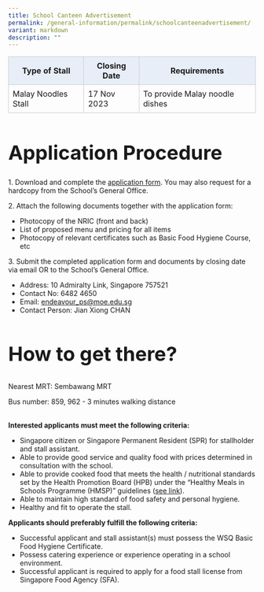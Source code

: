 ```yaml
---
title: School Canteen Advertisement
permalink: /general-information/permalink/schoolcanteenadvertisement/
variant: markdown
description: ""
---
```

<table style="border-collapse: collapse; width: 100%;">
    <tbody><tr>
        <th style="border: 1px solid #ccc; padding: 8px; background-color: #E8EEF8;">Type of Stall</th>
        <th style="border: 1px solid #ccc; padding: 8px; background-color: #E8EEF8;">Closing Date</th>
        <th style="border: 1px solid #ccc; padding: 8px; background-color: #E8EEF8;">Requirements</th>
    </tr>
    <tr>
        <td style="border: 1px solid #ccc; padding: 8px;">Malay Noodles Stall</td>
        <td style="border: 1px solid #ccc; padding: 8px;">17 Nov 2023</td>
        <td style="border: 1px solid #ccc; padding: 8px;">To provide Malay noodle dishes</td>
    </tr>
</tbody></table>

<h1 style="font-size: 40px;">Application Procedure</h1>
<p>
		1. Download and complete the <a download="" href="application_form.pdf">application form</a>. You may also request for a hardcopy from the School’s General Office.
</p>
<p>
		2. Attach the following documents together with the application form:
		</p><ul>
				<li>Photocopy of the NRIC (front and back)</li>
				<li>List of proposed menu and pricing for all items</li>
				<li>Photocopy of relevant certificates such as Basic Food Hygiene Course, etc</li>
		</ul>
<p></p>
<p>
		3. Submit the completed application form and documents by closing date via email OR to the School’s General Office.
		</p><ul>
				<li>Address: 10 Admiralty Link, Singapore 757521</li>
				<li>Contact No: 6482 4650</li>
				<li>Email: <a href="mailto:endeavour_ps@moe.edu.sg">endeavour_ps@moe.edu.sg</a></li>
				<li>Contact Person: Jian Xiong CHAN</li>
		</ul>
<p></p>
<h2 style="font-size: 40px;">How to get there?</h2>
<p>Nearest MRT: Sembawang MRT </p>
<p>Bus number: 859, 962 - 3 minutes walking distance</p><br>
<strong>Interested applicants must meet the following criteria: </strong>
<ul>
		<li>Singapore citizen or Singapore Permanent Resident (SPR) for stallholder and stall assistant.</li>
		<li>Able to provide good service and quality food with prices determined in consultation with the school.</li>
		<li>Able to provide cooked food that meets the health / nutritional standards set by the Health Promotion Board (HPB) under the “Healthy Meals in Schools Programme (HMSP)” guidelines (<a href="https://www.hpb.gov.sg/schools/school-programmes/healthy-meals-in-schools-programme">see link</a>).</li>
		<li>Able to maintain high standard of food safety and personal hygiene.</li>
		<li>Healthy and fit to operate the stall.</li>
</ul>
<strong>Applicants should preferably fulfill the following criteria:</strong>
<ul>
		<li>Successful applicant and stall assistant(s) must possess the WSQ Basic Food Hygiene Certificate.</li>
		<li>Possess catering experience or experience operating in a school environment.</li>
		<li>Successful applicant is required to apply for a food stall license from Singapore Food Agency (SFA).</li>
</ul>